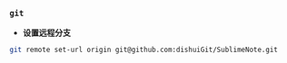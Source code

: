 ### `git`
+ **设置远程分支**
```bash
git remote set-url origin git@github.com:dishuiGit/SublimeNote.git
```
